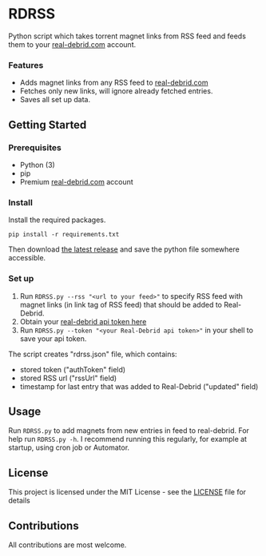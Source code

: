 # RDRSS
Python script which takes torrent magnet links from RSS feed and feeds them to your [real-debrid.com](https://real-debrid.com) account.

### Features
- Adds magnet links from any RSS feed to [real-debrid.com](https://real-debrid.com)
- Fetches only new links, will ignore already fetched entries.
- Saves all set up data.

## Getting Started
### Prerequisites
- Python (3)
- pip
- Premium [real-debrid.com](https://real-debrid.com) account

### Install
Install the required packages.
```
pip install -r requirements.txt
``` 

Then download [the latest release](https://github.com/CaptainMishan/RDRSS/releases/latest) and save the python file somewhere accessible.

### Set up
1. Run `RDRSS.py --rss "<url to your feed>"` to specify RSS feed with magnet links (in link tag of RSS feed) that should be added to Real-Debrid.
2. Obtain your [real-debrid api token here](https://real-debrid.com/apitoken)
3. Run `RDRSS.py --token "<your Real-Debrid api token>"` in your shell to save your api token.

The script creates "rdrss.json" file, which contains:
- stored token ("authToken" field)
- stored RSS url ("rssUrl" field)
- timestamp for last entry that was added to Real-Debrid ("updated" field) 

## Usage
Run `RDRSS.py` to add magnets from new entries in feed to real-debrid.
For help run `RDRSS.py -h`.
I recommend running this regularly, for example at startup, using cron job or Automator.

## License
This project is licensed under the MIT License - see the [LICENSE](/LICENSE) file for details

## Contributions
All contributions are most welcome.
